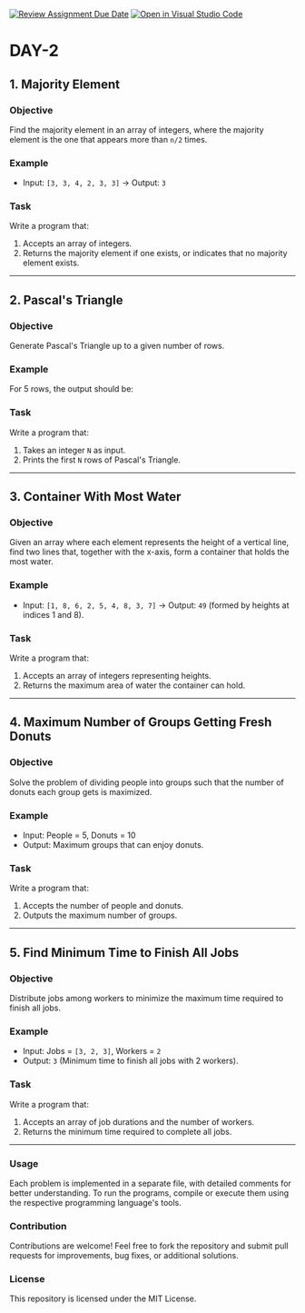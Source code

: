[![Review Assignment Due Date](https://classroom.github.com/assets/deadline-readme-button-22041afd0340ce965d47ae6ef1cefeee28c7c493a6346c4f15d667ab976d596c.svg)](https://classroom.github.com/a/qGguLLOz)
[![Open in Visual Studio Code](https://classroom.github.com/assets/open-in-vscode-2e0aaae1b6195c2367325f4f02e2d04e9abb55f0b24a779b69b11b9e10269abc.svg)](https://classroom.github.com/online_ide?assignment_repo_id=17584641&assignment_repo_type=AssignmentRepo)
# DAY-2


## 1. **Majority Element**
### Objective
Find the majority element in an array of integers, where the majority element is the one that appears more than `n/2` times.

### Example
- Input: `[3, 3, 4, 2, 3, 3]` → Output: `3`

### Task
Write a program that:
1. Accepts an array of integers.
2. Returns the majority element if one exists, or indicates that no majority element exists.

---

## 2. **Pascal's Triangle**
### Objective
Generate Pascal's Triangle up to a given number of rows.

### Example
For 5 rows, the output should be:

### Task
Write a program that:
1. Takes an integer `N` as input.
2. Prints the first `N` rows of Pascal's Triangle.

---

## 3. **Container With Most Water**
### Objective
Given an array where each element represents the height of a vertical line, find two lines that, together with the x-axis, form a container that holds the most water.

### Example
- Input: `[1, 8, 6, 2, 5, 4, 8, 3, 7]` → Output: `49` (formed by heights at indices 1 and 8).

### Task
Write a program that:
1. Accepts an array of integers representing heights.
2. Returns the maximum area of water the container can hold.

---

## 4. **Maximum Number of Groups Getting Fresh Donuts**
### Objective
Solve the problem of dividing people into groups such that the number of donuts each group gets is maximized.

### Example
- Input: People = 5, Donuts = 10
- Output: Maximum groups that can enjoy donuts.

### Task
Write a program that:
1. Accepts the number of people and donuts.
2. Outputs the maximum number of groups.

---

## 5. **Find Minimum Time to Finish All Jobs**
### Objective
Distribute jobs among workers to minimize the maximum time required to finish all jobs.

### Example
- Input: Jobs = `[3, 2, 3]`, Workers = `2`
- Output: `3` (Minimum time to finish all jobs with 2 workers).

### Task
Write a program that:
1. Accepts an array of job durations and the number of workers.
2. Returns the minimum time required to complete all jobs.

---

### Usage
Each problem is implemented in a separate file, with detailed comments for better understanding. To run the programs, compile or execute them using the respective programming language's tools.

### Contribution
Contributions are welcome! Feel free to fork the repository and submit pull requests for improvements, bug fixes, or additional solutions.

### License
This repository is licensed under the MIT License.
